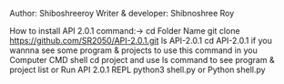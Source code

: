 Author: Shiboshreeroy
Writer & developer: Shibnoshree Roy

How to install API 2.0.1 
command:->
cd Folder Name
git clone https://github.com/SR2050/API-2.0.1.git
ls 
API-2.0.1
cd API-2.0.1
if you wannna see some program & projects to use this command in you Computer CMD shell
cd project 
and use ls command to see program & project list
or 
Run API 2.0.1 REPL
python3 shell.py
or Python shell.py

